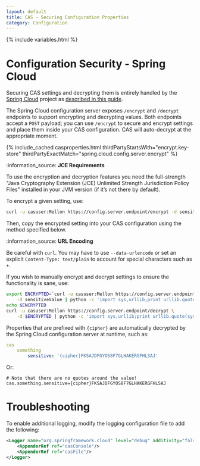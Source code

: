 ```yaml
---
layout: default
title: CAS - Securing Configuration Properties
category: Configuration
---
```


{% include variables.html %}

# Configuration Security - Spring Cloud

Securing CAS settings and decrypting them is entirely handled by
the [Spring Cloud](https://github.com/spring-cloud/spring-cloud-config) project
as [described in this guide](Configuration-Server-Management.html).

The Spring Cloud configuration server exposes `/encrypt` and `/decrypt` endpoints to support encrypting and decrypting values.
Both endpoints accept a `POST` payload; you can use `/encrypt` to secure and 
encrypt settings and place them inside your CAS configuration.
CAS will auto-decrypt at the appropriate moment.

{% include_cached casproperties.html
thirdPartyStartsWith="encrypt.key-store"
thirdPartyExactMatch="spring.cloud.config.server.encrypt"
%}

<div class="alert alert-info">:information_source: <strong>JCE Requirements</strong><p>To use the encryption and decryption
features you need the full-strength "Java Cryptography Extension (JCE) Unlimited Strength Jurisdiction Policy Files"
installed in your JVM version (if it’s not there by default).</p></div>

To encrypt a given setting, use:

```bash
curl -u casuser:Mellon https://config.server.endpoint/encrypt -d sensitiveValue
```

Then, copy the encrypted setting into your CAS configuration using the method specified below.

<div class="alert alert-info">:information_source: <strong>URL Encoding</strong><p>Be careful with <code>curl</code>.
You may have to use <code>--data-urlencode</code> or set an explicit <code>Content-Type: text/plain</code>
to account for special characters such as <code>+</code>.</p></div>

If you wish to manually encrypt and decrypt settings to ensure the functionality is sane, use:

```bash
export ENCRYPTED=`curl -u casuser:Mellon https://config.server.endpoint/encrypt \
    -d sensitiveValue | python -c 'import sys,urllib;print urllib.quote(sys.stdin.read().strip())'`
echo $ENCRYPTED
curl -u casuser:Mellon https://config.server.endpoint/decrypt \
    -d $ENCRYPTED | python -c 'import sys,urllib;print urllib.quote(sys.stdin.read().strip())'
```

Properties that are prefixed with `{cipher}` are automatically decrypted by the Spring Cloud configuration server at runtime, such as:

```yml
cas
    something
        sensitive: '{cipher}FKSAJDFGYOS8F7GLHAKERGFHLSAJ'
```

Or:

```properties
# Note that there are no quotes around the value!
cas.something.sensitive={cipher}FKSAJDFGYOS8F7GLHAKERGFHLSAJ
```

# Troubleshooting

To enable additional logging, modify the logging configuration file to add the following:

```xml
<Logger name="org.springframework.cloud" level="debug" additivity="false">
    <AppenderRef ref="casConsole"/>
    <AppenderRef ref="casFile"/>
</Logger>
```
